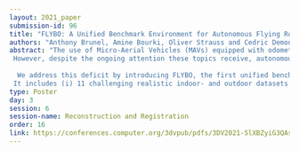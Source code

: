 ```yaml
---
layout: 2021_paper
submission-id: 96
title: "FLYBO: A Unified Benchmark Environment for Autonomous Flying Robots"
authors: "Anthony Brunel, Amine Bourki, Oliver Strauss and Cedric Demonceaux"
abstract: "The use of Micro-Aerial Vehicles (MAVs) equipped with odometry- and depth sensors has become predominant for a wide variety of challenging industrial applications such as the autonomous exploration (i.e., digital mapping), and inspection (i.e., online surface reconstruction) of unknown facilities. 
 However, despite the ongoing attention these topics receive, autonomous exploration methods still lack common evaluation grounds to assess their relative performance in terms of data and experimental tools.
 
  We address this deficit by introducing FLYBO, the first unified benchmark environment that focuses on the performance of such flying robots in terms of autonomous exploration and online surface reconstruction.
 It includes (i) 11 challenging realistic indoor- and outdoor datasets of increasing complexity and size, with ground-truth, (ii) a comprehensive benchmark of 6 of the top-performing autonomous exploration algorithms including methods without publicly available code. (iii) A unified experimental system factorizes the routines shared by autonomous planners in order to fairly and accurately assess their exploration performance in a controlled environment. All of the aforementioned contributions will be made avilable upon acceptance, via a dedicated project website and leaderboard."
type: Poster
day: 3
session: 6
session-name: Reconstruction and Registration
order: 16
link: https://conferences.computer.org/3dvpub/pdfs/3DV2021-5lXBZyiG3QAsRBKXHIjqU8/268800b420/268800b420.pdf
---
```

